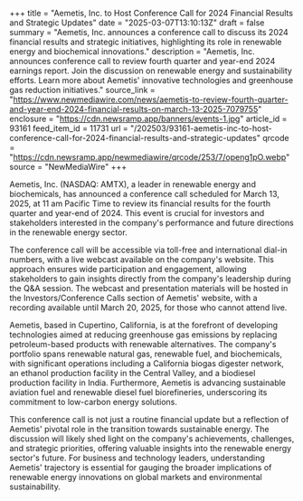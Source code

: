 +++
title = "Aemetis, Inc. to Host Conference Call for 2024 Financial Results and Strategic Updates"
date = "2025-03-07T13:10:13Z"
draft = false
summary = "Aemetis, Inc. announces a conference call to discuss its 2024 financial results and strategic initiatives, highlighting its role in renewable energy and biochemical innovations."
description = "Aemetis, Inc. announces conference call to review fourth quarter and year-end 2024 earnings report. Join the discussion on renewable energy and sustainability efforts. Learn more about Aemetis' innovative technologies and greenhouse gas reduction initiatives."
source_link = "https://www.newmediawire.com/news/aemetis-to-review-fourth-quarter-and-year-end-2024-financial-results-on-march-13-2025-7079755"
enclosure = "https://cdn.newsramp.app/banners/events-1.jpg"
article_id = 93161
feed_item_id = 11731
url = "/202503/93161-aemetis-inc-to-host-conference-call-for-2024-financial-results-and-strategic-updates"
qrcode = "https://cdn.newsramp.app/newmediawire/qrcode/253/7/openg1pO.webp"
source = "NewMediaWire"
+++

<p>Aemetis, Inc. (NASDAQ: AMTX), a leader in renewable energy and biochemicals, has announced a conference call scheduled for March 13, 2025, at 11 am Pacific Time to review its financial results for the fourth quarter and year-end of 2024. This event is crucial for investors and stakeholders interested in the company's performance and future directions in the renewable energy sector.</p><p>The conference call will be accessible via toll-free and international dial-in numbers, with a live webcast available on the company's website. This approach ensures wide participation and engagement, allowing stakeholders to gain insights directly from the company's leadership during the Q&A session. The webcast and presentation materials will be hosted in the Investors/Conference Calls section of Aemetis' website, with a recording available until March 20, 2025, for those who cannot attend live.</p><p>Aemetis, based in Cupertino, California, is at the forefront of developing technologies aimed at reducing greenhouse gas emissions by replacing petroleum-based products with renewable alternatives. The company's portfolio spans renewable natural gas, renewable fuel, and biochemicals, with significant operations including a California biogas digester network, an ethanol production facility in the Central Valley, and a biodiesel production facility in India. Furthermore, Aemetis is advancing sustainable aviation fuel and renewable diesel fuel biorefineries, underscoring its commitment to low-carbon energy solutions.</p><p>This conference call is not just a routine financial update but a reflection of Aemetis' pivotal role in the transition towards sustainable energy. The discussion will likely shed light on the company's achievements, challenges, and strategic priorities, offering valuable insights into the renewable energy sector's future. For business and technology leaders, understanding Aemetis' trajectory is essential for gauging the broader implications of renewable energy innovations on global markets and environmental sustainability.</p>